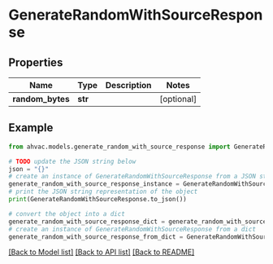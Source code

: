 # GenerateRandomWithSourceResponse


## Properties

Name | Type | Description | Notes
------------ | ------------- | ------------- | -------------
**random_bytes** | **str** |  | [optional] 

## Example

```python
from ahvac.models.generate_random_with_source_response import GenerateRandomWithSourceResponse

# TODO update the JSON string below
json = "{}"
# create an instance of GenerateRandomWithSourceResponse from a JSON string
generate_random_with_source_response_instance = GenerateRandomWithSourceResponse.from_json(json)
# print the JSON string representation of the object
print(GenerateRandomWithSourceResponse.to_json())

# convert the object into a dict
generate_random_with_source_response_dict = generate_random_with_source_response_instance.to_dict()
# create an instance of GenerateRandomWithSourceResponse from a dict
generate_random_with_source_response_from_dict = GenerateRandomWithSourceResponse.from_dict(generate_random_with_source_response_dict)
```
[[Back to Model list]](../README.md#documentation-for-models) [[Back to API list]](../README.md#documentation-for-api-endpoints) [[Back to README]](../README.md)


